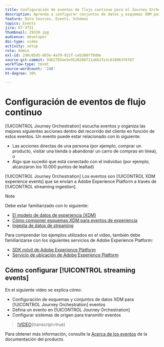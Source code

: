 ```yaml
---
title: Configuración de eventos de flujo continuo para el Journey Orchestration de Adobe
description: Aprenda a configurar conjuntos de datos y esquemas XDM para eventos de Journey Orchestration, definir un evento en Journey Orchestration y configurar sistemas de origen para eventos de flujo.
feature: Data Sources, Events, Schemas
topics: Events
jira: KT-3731
thumbnail: 29338.jpg
audience: developer
doc-type: video
activity: setup
role: Admin
exl-id: 2d0c05d5-803e-4a79-911f-ceb380ff9d0e
source-git-commit: 9db2765ee5e9520280711a6b1fe3c618963f6f87
workflow-type: tm+mt
source-wordcount: '248'
ht-degree: 30%

---
```


# Configuración de eventos de flujo continuo

[!UICONTROL Journey Orchestration] escucha eventos y organiza las mejores siguientes acciones dentro del recorrido del cliente en función de estos eventos. Un evento puede estar relacionado con lo siguiente:

* Las acciones directas de una persona (por ejemplo, comprar un producto, visitar una tienda o abandonar un carro de compras en línea), o
* Algo que sucedió que está conectado con el individuo (por ejemplo, alcanzaron los 10.000 puntos de lealtad)

[!UICONTROL Journey Orchestration] Los eventos son [!UICONTROL XDM experience events] que se envían a Adobe Experience Platform a través de [!UICONTROL streaming ingestion].

>[!NOTE]
>
>Debe estar familiarizado con lo siguiente:
>
>* [El modelo de datos de experiencia (XDM)](https://experienceleague.adobe.com/docs/platform-learn/tutorials/schemas/schemas-and-experience-data-model.html?lang=es)
>* [Cómo componer esquemas XDM para eventos de experiencia](https://experienceleague.adobe.com/docs/platform-learn/tutorials/schemas/create-schemas.html?lang=es)
>* [Ingesta de datos de streaming](https://experienceleague.adobe.com/docs/platform-learn/tutorials/data-ingestion/understanding-streaming-ingestion.html?lang=en)
>
>Para comprender los ejemplos utilizados en el vídeo, también debe familiarizarse con los siguientes servicios de Adobe Experience Platform:
>
>* [SDK móvil de Adobe Experience Platform](https://experienceleague.adobe.com/docs/platform-learn/data-collection/mobile-sdk/overview.html?lang=es)
>* [Servicio de ubicación de Adobe Experience Platform](https://experienceleague.adobe.com/docs/places/using/home.html?lang=es)

## Cómo configurar [!UICONTROL streaming events]

En el siguiente vídeo se explica cómo:

* Configuración de esquemas y conjuntos de datos XDM para [!UICONTROL Journey Orchestration] eventos
* Defina un evento en [!UICONTROL Journey Orchestration]
* Configurar sistemas de origen para transmitir eventos

>[!VIDEO](https://video.tv.adobe.com/v/29338?learn=on){transcript=true}

Para obtener más información, consulte la [Acerca de los eventos](https://experienceleague.adobe.com/docs/journeys/using/events-journeys/about-events/about-events.html?lang=en) de la documentación del producto.
